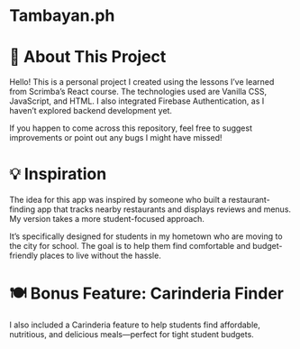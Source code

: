 # Tambayan.ph

# 📌 About This Project
Hello! This is a personal project I created using the lessons I’ve learned from Scrimba’s React course. The technologies used are Vanilla CSS, JavaScript, and HTML. I also integrated Firebase Authentication, as I haven’t explored backend development yet.

If you happen to come across this repository, feel free to suggest improvements or point out any bugs I might have missed!

# 💡 Inspiration
The idea for this app was inspired by someone who built a restaurant-finding app that tracks nearby restaurants and displays reviews and menus. My version takes a more student-focused approach.

It’s specifically designed for students in my hometown who are moving to the city for school. The goal is to help them find comfortable and budget-friendly places to live without the hassle.

# 🍽️ Bonus Feature: Carinderia Finder
I also included a Carinderia feature to help students find affordable, nutritious, and delicious meals—perfect for tight student budgets.
